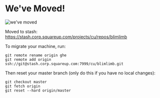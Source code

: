 # We've Moved!

![we've moved][we-have-moved]

Moved to stash: https://stash.corp.squareup.com/projects/cu/repos/blimlimb

To migrate your machine, run:

    git remote rename origin ghe
    git remote add origin ssh://git@stash.corp.squareup.com:7999/cu/blimlimb.git

Then reset your master branch (only do this if you have no local changes):

    git checkout master
    git fetch origin
    git reset --hard origin/master

[we-have-moved]: http://www.thegildedstag.com/wp-content/uploads/2013/06/we-have-moved.jpg
